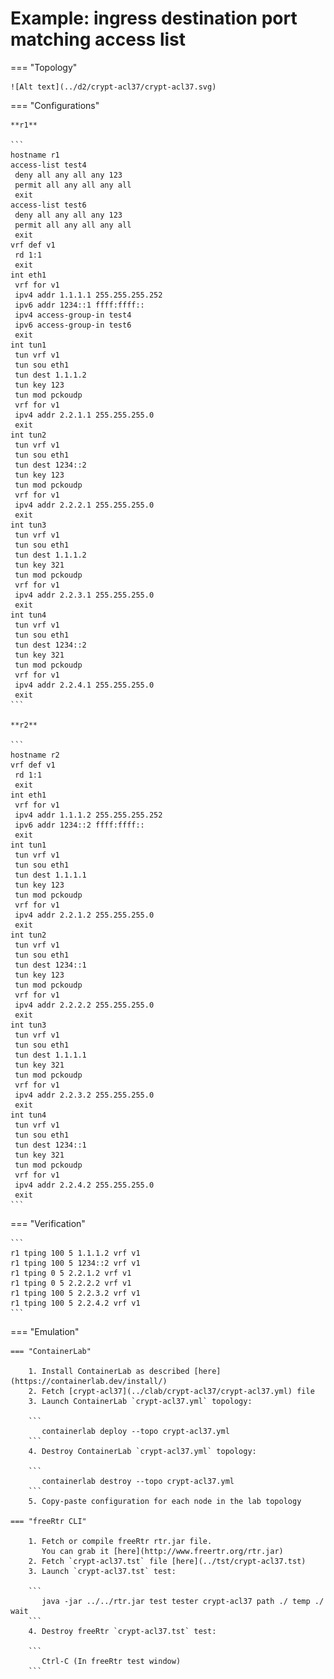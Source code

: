 # Example: ingress destination port matching access list

=== "Topology"

    ![Alt text](../d2/crypt-acl37/crypt-acl37.svg)

=== "Configurations"

    **r1**

    ```
    hostname r1
    access-list test4
     deny all any all any 123
     permit all any all any all
     exit
    access-list test6
     deny all any all any 123
     permit all any all any all
     exit
    vrf def v1
     rd 1:1
     exit
    int eth1
     vrf for v1
     ipv4 addr 1.1.1.1 255.255.255.252
     ipv6 addr 1234::1 ffff:ffff::
     ipv4 access-group-in test4
     ipv6 access-group-in test6
     exit
    int tun1
     tun vrf v1
     tun sou eth1
     tun dest 1.1.1.2
     tun key 123
     tun mod pckoudp
     vrf for v1
     ipv4 addr 2.2.1.1 255.255.255.0
     exit
    int tun2
     tun vrf v1
     tun sou eth1
     tun dest 1234::2
     tun key 123
     tun mod pckoudp
     vrf for v1
     ipv4 addr 2.2.2.1 255.255.255.0
     exit
    int tun3
     tun vrf v1
     tun sou eth1
     tun dest 1.1.1.2
     tun key 321
     tun mod pckoudp
     vrf for v1
     ipv4 addr 2.2.3.1 255.255.255.0
     exit
    int tun4
     tun vrf v1
     tun sou eth1
     tun dest 1234::2
     tun key 321
     tun mod pckoudp
     vrf for v1
     ipv4 addr 2.2.4.1 255.255.255.0
     exit
    ```

    **r2**

    ```
    hostname r2
    vrf def v1
     rd 1:1
     exit
    int eth1
     vrf for v1
     ipv4 addr 1.1.1.2 255.255.255.252
     ipv6 addr 1234::2 ffff:ffff::
     exit
    int tun1
     tun vrf v1
     tun sou eth1
     tun dest 1.1.1.1
     tun key 123
     tun mod pckoudp
     vrf for v1
     ipv4 addr 2.2.1.2 255.255.255.0
     exit
    int tun2
     tun vrf v1
     tun sou eth1
     tun dest 1234::1
     tun key 123
     tun mod pckoudp
     vrf for v1
     ipv4 addr 2.2.2.2 255.255.255.0
     exit
    int tun3
     tun vrf v1
     tun sou eth1
     tun dest 1.1.1.1
     tun key 321
     tun mod pckoudp
     vrf for v1
     ipv4 addr 2.2.3.2 255.255.255.0
     exit
    int tun4
     tun vrf v1
     tun sou eth1
     tun dest 1234::1
     tun key 321
     tun mod pckoudp
     vrf for v1
     ipv4 addr 2.2.4.2 255.255.255.0
     exit
    ```

=== "Verification"

    ```
    r1 tping 100 5 1.1.1.2 vrf v1
    r1 tping 100 5 1234::2 vrf v1
    r1 tping 0 5 2.2.1.2 vrf v1
    r1 tping 0 5 2.2.2.2 vrf v1
    r1 tping 100 5 2.2.3.2 vrf v1
    r1 tping 100 5 2.2.4.2 vrf v1
    ```

=== "Emulation"

    === "ContainerLab"

        1. Install ContainerLab as described [here](https://containerlab.dev/install/)  
        2. Fetch [crypt-acl37](../clab/crypt-acl37/crypt-acl37.yml) file  
        3. Launch ContainerLab `crypt-acl37.yml` topology:  

        ```
           containerlab deploy --topo crypt-acl37.yml  
        ```
        4. Destroy ContainerLab `crypt-acl37.yml` topology:  

        ```
           containerlab destroy --topo crypt-acl37.yml  
        ```
        5. Copy-paste configuration for each node in the lab topology

    === "freeRtr CLI"

        1. Fetch or compile freeRtr rtr.jar file.  
           You can grab it [here](http://www.freertr.org/rtr.jar)  
        2. Fetch `crypt-acl37.tst` file [here](../tst/crypt-acl37.tst)  
        3. Launch `crypt-acl37.tst` test:  

        ```
           java -jar ../../rtr.jar test tester crypt-acl37 path ./ temp ./ wait
        ```
        4. Destroy freeRtr `crypt-acl37.tst` test:  

        ```
           Ctrl-C (In freeRtr test window)
        ```

